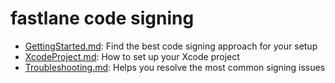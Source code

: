 # fastlane code signing

- [GettingStarted.md](GettingStarted.md): Find the best code signing approach for your setup
- [XcodeProject.md](XcodeProject.md): How to set up your Xcode project
- [Troubleshooting.md](Troubleshooting.md): Helps you resolve the most common signing issues
